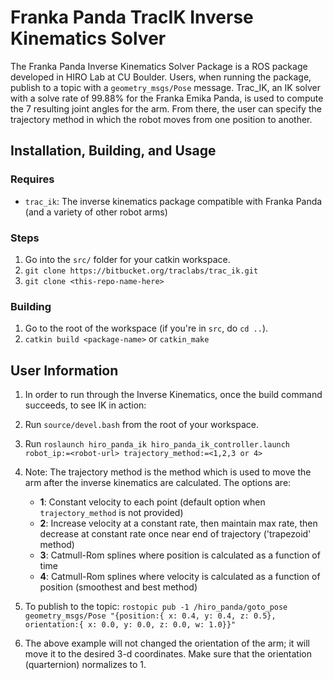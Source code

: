 # Franka Panda TracIK Inverse Kinematics Solver

The Franka Panda Inverse Kinematics Solver Package is a ROS package developed in HIRO Lab at CU Boulder. Users, when running the package, publish to a topic with a `geometry_msgs/Pose` message. Trac_IK, an IK solver with a solve rate of 99.88% for the Franka Emika Panda, is used to compute the 7 resulting joint angles for the arm. From there, the user can specify the trajectory method in which the robot moves from one position to another.

## Installation, Building, and Usage

### Requires

* `trac_ik`: The inverse kinematics package compatible with Franka Panda (and a variety of other robot arms)

### Steps

1. Go into the `src/` folder for your catkin workspace.
2. `git clone https://bitbucket.org/traclabs/trac_ik.git`
3. `git clone <this-repo-name-here>`

### Building

1. Go to the root of the workspace (if you're in `src`, do `cd ..`).
2. `catkin build <package-name>` or `catkin_make`

## User Information

1. In order to run through the Inverse Kinematics, once the build command succeeds, to see IK in action:

2. Run `source/devel.bash` from the root of your workspace.

3. Run `roslaunch hiro_panda_ik hiro_panda_ik_controller.launch robot_ip:=<robot-url> trajectory_method:=<1,2,3 or 4>`

4. Note: The trajectory method is the method which is used to move the arm after the inverse kinematics are calculated. The options are:
    * **1**: Constant velocity to each point (default option when `trajectory_method` is not provided)
    * **2**: Increase velocity at a constant rate, then maintain max rate, then decrease at constant rate once near end of trajectory ('trapezoid' method)
    * **3**: Catmull-Rom splines where position is calculated as a function of time
    * **4**: Catmull-Rom splines where velocity is calculated as a function of position (smoothest and best method)

5. To publish to the topic: `rostopic pub -1 /hiro_panda/goto_pose geometry_msgs/Pose "{position:{ x: 0.4, y: 0.4, z: 0.5}, orientation:{ x: 0.0, y: 0.0, z: 0.0, w: 1.0}}"`

6. The above example will not changed the orientation of the arm; it will move it to the desired 3-d coordinates. Make sure that the orientation (quarternion) normalizes to 1.
